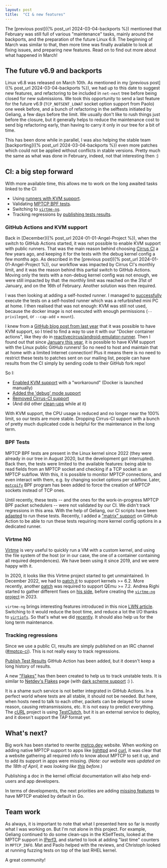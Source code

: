 ```yaml
---
layout: post
title:  "CI & new features"
---
```


The [previous post]({% post_url 2024-03-04-backports %}) mentioned that February
was still full of various "maintenance" tasks, mainly around the backports, and
the preparation of the future Linux 6.9. The beginning of March was similar to
that, then more time was finally available to look at fixing issues, and
preparing new features. Read on to find out more about what happened in March!

<!--more-->

## The future v6.9 and backports

Linux v6.8 was released on March 10th. As mentioned in my [previous post]({%
post_url 2024-03-04-backports %}), we had up to this date to suggest new
features, and refactoring to be included in `net-next` tree before being closed
for new submissions. We took this opportunity to send a last feature for the
future v6.9 (`TCP_NOTSENT_LOWAT` socket option support from Paolo) one week
before, and a bunch of refactoring in the selftests initiated by Geliang, a few
days before the limit. We usually don't like to rush things just before the
closure, but it generally helps to reduce the maintenance cost to send big
refactoring early, than having to carry it only in our tree for a bit of time.

This has been done while in parallel, I was also helping the stable team
[backporting]({% post_url 2024-03-04-backports %}) even more patches which could
not be applied without conflicts in stable versions. Pretty much the same as
what was done in February, indeed, not that interesting then :)


## CI: a big step forward

With more available time, this allows me to work on the long awaited tasks
linked to the CI:
- Using [runners with KVM support](https://github.com/multipath-tcp/mptcp_net-next/issues/474).
- Validating [MPTCP BPF tests](https://github.com/multipath-tcp/mptcp_net-next/issues/406).
- Switching to [`virtme-ng`](https://github.com/multipath-tcp/mptcp_net-next/issues/472).
- Tracking regressions by [publishing tests results](https://github.com/multipath-tcp/mptcp_net-next/issues/473).

### GitHub Actions and KVM support

Back in [December]({% post_url 2024-01-01-Angel-Project %}), when the switch to
GitHub Actions started, it was not possible to enable KVM support with public
runners. That was the main reason behind choosing [Cirrus CI](https://cirrus-ci.org/)
a few years ago, and keeping it for the tests with the debug kernel config a few
months ago. As described in the [previous post]({% post_url 2024-01-01-Angel-Project %}),
our workflow was impacted by Cirrus CI's monthly limit, and it was the reason
behind this partial switch to GitHub Actions. Moving only the tests with a
non-debug kernel config was not enough, we were still impacted by that: the
monthly limit was reached on the 31st of January, and on the 16th of February.
Another solution was then required.

I was then looking at adding a self-hosted runner. I managed to
[successfully](https://github.com/matttbe/mptcp_net-next/actions/runs/8194936484)
execute the tests on a self-hosted runner which was a refurbished mini PC at
home. I then realised that was not enough: KVM was still not used, because the
docker image is not executed with enough permissions (`--privileged`, or
`--cap-add` + `mount`).

I knew from a [GitHub blog post from last year](https://github.blog/changelog/2023-02-23-hardware-accelerated-android-virtualization-on-actions-windows-and-linux-larger-hosted-runners/)
that it was possible to have KVM support, so I tried to find a way to use it
with our "Docker container actions", like they do in
[reactivecircus/android-emulator-runner](https://github.com/reactivecircus/android-emulator-runner).
Then I found out that since [January this year](https://github.blog/2024-01-17-github-hosted-runners-double-the-power-for-open-source/),
it is possible to have KVM support with the Linux public GitHub runners! So no
need to host and maintain that at home with a limited Internet connection! Plus
it means there is no need to restrict these tests to patches sent on our mailing
list, people can have results from the CI simply by sending code to their GitHub
fork repo!

So I:
- [Enabled KVM support](https://github.com/multipath-tcp/mptcp_net-next/commit/677b5ecd223ca1a39e993dfd0138f32420521d26)
  with a "workaround" (Docker is launched manually)
- [Added the 'debug' mode support](https://github.com/multipath-tcp/mptcp_net-next/commit/6c0b56e647b611e902ffacb958eb7443009f0ef2)
- [Removed Cirrus-CI support](https://github.com/multipath-tcp/mptcp_net-next/commit/cc356e6ad19f66c50a97e7829e7031bbb5b7f199)
- (And did other [clean-ups](https://github.com/multipath-tcp/mptcp_net-next/commits/t/DO-NOT-MERGE-mptcp-add-CI-support/.github/workflows?author=matttbe&since=2024-03-01&until=2024-03-31)
  while at it)

With KVM support, the CPU usage is reduced and no longer near the 100% limit, so
our tests are more stable. Dropping Cirrus-CI support with a bunch of pretty
much duplicated code is helpful for the maintenance in the long term.

### BPF Tests
MPTCP BPF tests are present in the Linux kernel since 2022 (they were already in
our tree in August 2020, but the development got interrupted). Back then, the
tests were limited to the available features: being able to read fields from an
MPTCP socket and checking if a TCP socket is an MPTCP subflow. With this, it is
possible to monitor MPTCP connections, and even interact with them, e.g. by
changing socket options per subflow. Later,
[`mptcpify`](https://git.kernel.org/pub/scm/linux/kernel/git/bpf/bpf-next.git/commit/?id=ddba122428a7)
BPF program has been added to force the creation of MPTCP sockets instead of TCP
ones.

Until recently, these tests -- and the ones for the work-in-progress MPTCP BPF
packet schedulers -- were not validated by our CI. We didn't track regressions
in this area. With the help of Geliang, our CI scripts have been
[adapted](https://github.com/search?q=repo%3Amultipath-tcp%2Fmptcp-upstream-virtme-docker+bpf&type=commits)
to run these tests. Recently, I added a
["matrix" support](https://github.com/multipath-tcp/mptcp_net-next/commit/71a9e1d223e484148778e2549adbf18a6abecf8a)
on GitHub Action to be able to run these tests requiring more kernel config
options in a dedicated runner.

### Virtme NG
[Virtme](https://github.com/amluto/virtme/) is very useful to quickly run a VM
with a custom kernel, and using the file system of the host (or in our case, the
one of a container containing all required dependences). We have been using it
since 2019, and we were happy with it.

In 2020, it looks like this Virtme project started to get unmaintained. In
December 2022, we had to [patch it](https://github.com/amluto/virtme/pull/82) to
support kernels >= 6.2. More recently, another
[patch](https://github.com/amluto/virtme/pull/81) was required to support QEmu >=
7.2. Andrea Righi started to gather different fixes on
[his side](https://github.com/arighi/virtme/), before creating the
[`virtme-ng` project](https://github.com/arighi/virtme-ng/) in 2023.

`virtme-ng` brings interesting features introduced in this nice
[LWN article](https://lwn.net/Articles/951313/). Switching to it would reduce
the boot time, and reduce a lot the I/O thanks to
[`virtiofs`](https://virtio-fs.gitlab.io/). So that's what we did
[recently](https://github.com/multipath-tcp/mptcp-upstream-virtme-docker/commit/0c54a948e22669d265b4ef083080e0f0af3ffe6f). It should also help us for the long
term maintenance.

### Tracking regressions

Since we use a public CI, results are simply published on an IRC channel
([#mptcp-ci](https://web.libera.chat/?#mptcp-ci)). This is not really easy to
track regressions.

[Publish Test Results](https://github.com/marketplace/actions/publish-test-results)
GitHub Action has been added, but it doesn't keep a long history of results.

A new ["Flakes"](https://ci-results.mptcp.dev/flakes.html) has then been created
to help us to track unstable tests. It is similar to
[Netdev's Flakes](https://netdev.bots.linux.dev/flakes.html) page (with
[dark scheme support](https://github.com/linux-netdev/nipa/pull/17) :) ).

It is a shame such service is not better integrated in GitHub Actions. In a
perfect world where tests are all stable, it should not be needed. But here,
when hosts need to talk to each other, packets can be delayed for some reason,
causing retransmissions, etc. It is not easy to predict everything. The
[cURL](https://curl.se/) project is using
[TestClutch](https://github.com/dfandrich/testclutch/), but it is an external
service to deploy, and it doesn't support the TAP format yet.

## What's next?

Big work has been started to rewrite [mptcp.dev](https://www.mptcp.dev) website.
When working on adding native MPTCP support to apps like
[lighttpd](https://github.com/lighttpd/lighttpd1.4/pull/132) and
[curl](https://github.com/curl/curl/pull/13278), it was clear that a website
gathering all required info to know about MPTCP to set it up, and to add its
support in apps were missing. (*Note: our website was updated on the 18th of
April, it was looking like
[this](https://github.com/multipath-tcp/mptcp.dev/blob/531801e/README.md)
before.*)

Publishing a doc in the kernel official documentation will also help end-users
and app developers.

In terms of developments, the next priorities are adding
[missing features](https://github.com/golang/go/issues/56539#issuecomment-1940486340)
to have MPTCP enabled by default in Go.


## Team work

As always, it is important to note that what I presented here so far is mostly
what I was working on. But I'm not alone in this project. For example, Geliang
continued to do some clean-ups in the KSelfTests, looked at the MPTCP
support in [IPerf3](https://github.com/esnet/iperf/pull/1661), and started to
look at adding "last time" counters in `MPTCP_INFO`. Mat and Paolo helped with
the reviews, and Christoph looked at running fuzzing tests on top of the last
RHEL kernel.

A great community!
